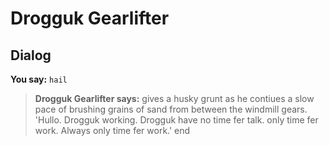 # Drogguk Gearlifter


## Dialog

**You say:** `hail`



>**Drogguk Gearlifter says:** gives a husky grunt as he contiues a slow pace of brushing grains of sand from between the windmill gears. 'Hullo. Drogguk working. Drogguk have no time fer talk. only time fer work. Always only time fer work.'
end
